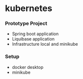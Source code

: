 # kubernetes

### Prototype Project
* Spring boot application
* Liquibase application
* Infrastructure local and minikube

### Setup
* docker desktop 
* minikube